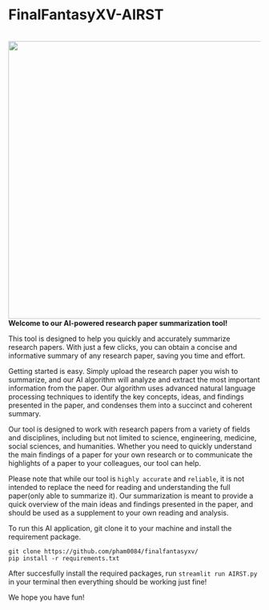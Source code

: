 # FinalFantasyXV-AIRST
<br>
<img height = "555" src = "https://user-images.githubusercontent.com/94454067/221368914-1cd39521-a34d-4338-bcc7-18999d20c5fa.png" />
</br>
<b>Welcome to our AI-powered research paper summarization tool!
</b>
<p>
  
This tool is designed to help you quickly and accurately summarize research papers. With just a few clicks, you can obtain a concise and informative summary of any research paper, saving you time and effort.

Getting started is easy. Simply upload the research paper you wish to summarize, and our AI algorithm will analyze and extract the most important information from the paper. Our algorithm uses advanced natural language processing techniques to identify the key concepts, ideas, and findings presented in the paper, and condenses them into a succinct and coherent summary.

Our tool is designed to work with research papers from a variety of fields and disciplines, including but not limited to science, engineering, medicine, social sciences, and humanities. Whether you need to quickly understand the main findings of a paper for your own research or to communicate the highlights of a paper to your colleagues, our tool can help.

Please note that while our tool is `highly accurate` and `reliable`, it is not intended to replace the need for reading and understanding the full paper(only able to summarize it). Our summarization is meant to provide a quick overview of the main ideas and findings presented in the paper, and should be used as a supplement to your own reading and analysis.

To run this AI application, git clone it to your machine and install the requirement package.
```
git clone https://github.com/pham0084/finalfantasyxv/
pip install -r requirements.txt
```
After succesfully install the required packages, run `streamlit run AIRST.py` in your terminal then everything should be working just fine!

  We hope you have fun!
</p>
